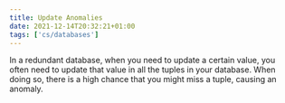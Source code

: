 ```yaml
---
title: Update Anomalies
date: 2021-12-14T20:32:21+01:00
tags: ['cs/databases']
---
```

In a redundant database, when you need to update a certain value, you often need to update that value in all the tuples in your database. When doing so, there is a high chance that you might miss a tuple, causing an anomaly.